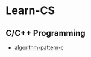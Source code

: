 # Learn-CS

## C/C++ Programming
- [algorithm-pattern-c](https://github.com/binzi56/algorithm-pattern-c)